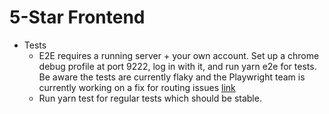 # 5-Star Frontend

- Tests
  - E2E requires a running server + your own account. Set up a chrome debug profile at port 9222, log in with it, and run yarn e2e for tests. Be aware the tests are currently flaky and the Playwright team is currently working on a fix for routing issues [link](https://github.com/microsoft/playwright/issues/23781)
  - Run yarn test for regular tests which should be stable.